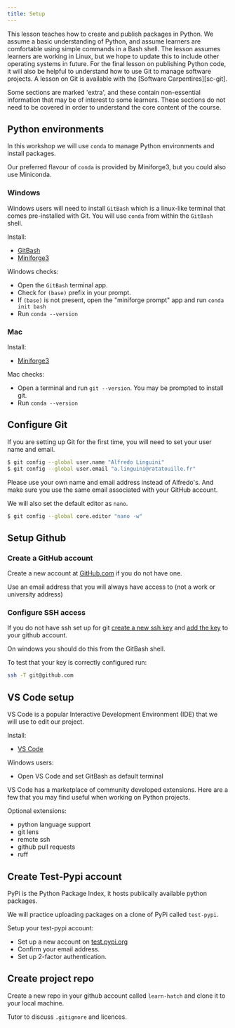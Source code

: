 ```yaml
---
title: Setup
---
```


This lesson teaches how to create and publish packages in Python. We assume a basic
understanding of Python, and assume learners are comfortable using simple commands in a
Bash shell. The lesson assumes learners are working in Linux, but we hope to update this
to include other operating systems in future. For the final lesson on publishing Python
code, it will also be helpful to understand how to use Git to manage software projects.
A lesson on Git is available with the [Software Carpentires][sc-git].

Some sections are marked 'extra', and these contain non-essential information that may
be of interest to some learners. These sections do not need to be covered in order to
understand the core content of the course.


## Python environments

In this workshop we will use `conda` to manage Python environments and install packages.

Our preferred flavour of `conda` is provided by Miniforge3, but you could also use Miniconda.

### Windows

Windows users will need to install `GitBash` which is a linux-like terminal that comes pre-installed with Git.
You will use `conda` from within the `GitBash` shell.

Install:
- [GitBash](https://gitforwindows.org/)
- [Miniforge3](https://conda-forge.org/miniforge/)

Windows checks:

- Open the `GitBash` terminal app.
- Check for `(base)` prefix in your prompt. 
- If `(base)` is not present, open the "miniforge prompt" app and run `conda init bash`
- Run `conda --version`


### Mac

Install:
- [Miniforge3](https://conda-forge.org/miniforge/)

Mac checks:

- Open a terminal and run `git --version`. You may be prompted to install git.
- Run `conda --version`

## Configure Git

If you are setting up Git for the first time, you will need to set your user name and email.

```bash
$ git config --global user.name "Alfredo Linguini"
$ git config --global user.email "a.linguini@ratatouille.fr"
```

Please use your own name and email address instead of Alfredo's. And make sure you use the same email associated with your GitHub account.

We will also set the default editor as `nano`.

```bash
$ git config --global core.editor "nano -w"
```

## Setup Github

### Create a GitHub account

Create a new account at [GitHub.com](github.com}) if you do not have one.

Use an email address that you will always have access to (not a work or university address)

### Configure SSH access

If you do not have ssh set up for git [create a new ssh key](https://docs.github.com/en/authentication/connecting-to-github-with-ssh/generating-a-new-ssh-key-and-adding-it-to-the-ssh-agent) and [add the key](https://docs.github.com/en/authentication/connecting-to-github-with-ssh/adding-a-new-ssh-key-to-your-github-account) to your github account.

On windows you should do this from the GitBash shell.

To test that your key is correctly configured run:

```bash
ssh -T git@github.com
```


## VS Code setup

VS Code is a popular Interactive Development Environment (IDE) that we will use to edit our project.

Install:
- [VS Code](https://code.visualstudio.com/Download)

Windows users:
- Open VS Code and set GitBash as default terminal

VS Code has a marketplace of community developed extensions. Here are a few that you may find useful when working on Python projects.

Optional extensions:
- python language support
- git lens
- remote ssh
- github pull requests
- ruff

## Create Test-Pypi account

PyPi is the Python Package Index, it hosts publically available python packages.

We will practice uploading packages on a clone of PyPi called `test-pypi`.

Setup your test-pypi account:
- Set up a new account on [test.pypi.org](https://test.pypi.org/)
- Confirm your email address.
- Set up 2-factor authentication.

## Create project repo

Create a new repo in your github account called `learn-hatch` and clone it to your local machine.

Tutor to discuss `.gitignore` and licences.